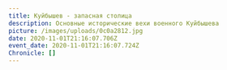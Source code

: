```yaml
---
title: Куйбышев - запасная столица
description: Основные исторические вехи военного Куйбышева
picture: /images/uploads/0c0a2812.jpg
date: 2020-11-01T21:16:07.706Z
event_date: 2020-11-01T21:16:07.724Z
Chronicle: []
---
```

